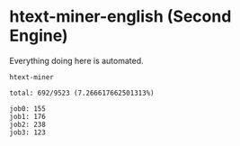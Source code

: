 # htext-miner-english (Second Engine)

Everything doing here is automated.

```
htext-miner

total: 692/9523 (7.266617662501313%)

job0: 155
job1: 176
job2: 238
job3: 123
```